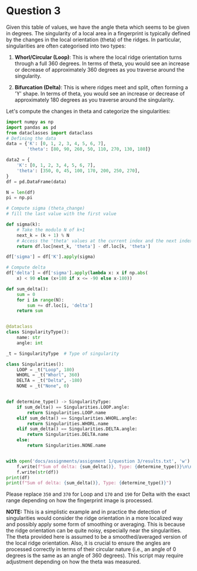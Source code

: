 # Question 3

Given this table of values, we have the angle theta which seems to be given in degrees. The singularity of a local area in a fingerprint is typically defined by the changes in the local orientation (theta) of the ridges. In particular, singularities are often categorised into two types:

1. **Whorl/Circular (Loop)**: This is where the local ridge orientation turns through a full 360 degrees. In terms of theta, you would see an increase or decrease of approximately 360 degrees as you traverse around the singularity.

2. **Bifurcation (Delta)**: This is where ridges meet and split, often forming a 'Y' shape. In terms of theta, you would see an increase or decrease of approximately 180 degrees as you traverse around the singularity.

Let's compute the changes in theta and categorize the singularities:

```python
import numpy as np
import pandas as pd
from dataclasses import dataclass
# Defining the data
data = {'K': [0, 1, 2, 3, 4, 5, 6, 7],
        'theta': [80, 90, 260, 50, 110, 270, 130, 180]}

data2 = {
    'K': [0, 1, 2, 3, 4, 5, 6, 7],
    'theta': [350, 0, 45, 100, 170, 200, 250, 270],
}
df = pd.DataFrame(data)

N = len(df)
pi = np.pi

# Compute sigma (theta_change)
# fill the last value with the first value

def sigma(k):
    # Take the modulo N of k+1
    next_k = (k + 1) % N
    # Access the 'theta' values at the current index and the next index
    return df.loc[next_k, 'theta'] - df.loc[k, 'theta']

df['sigma'] = df['K'].apply(sigma)

# Compute delta
df['delta'] = df['sigma'].apply(lambda x: x if np.abs(
    x) < 90 else (x+180 if x <= -90 else x-180))

def sum_delta():
    sum = 0
    for i in range(N):
        sum += df.loc[i, 'delta']
    return sum


@dataclass
class SingularityType():
    name: str
    angle: int

_t = SingularityType  # Type of singularity

class Singularities():
    LOOP = _t("Loop", 180)
    WHORL = _t("Whorl", 360)
    DELTA = _t("Delta", -180)
    NONE = _t("None", 0)


def determine_type() -> SingularityType:
    if sum_delta() == Singularities.LOOP.angle:
        return Singularities.LOOP.name
    elif sum_delta() == Singularities.WHORL.angle:
        return Singularities.WHORL.name
    elif sum_delta() == Singularities.DELTA.angle:
        return Singularities.DELTA.name
    else:
        return Singularities.NONE.name


with open('docs/assignments/assignment 1/question 3/results.txt', 'w') as f:
    f.write(f"Sum of delta: {sum_delta()}, Type: {determine_type()}\n\n")
    f.write(str(df))
print(df)
print(f"Sum of delta: {sum_delta()}, Type: {determine_type()}")

```

Please replace `350` and `370` for Loop and `170` and `190` for Delta with the exact range depending on how the fingerprint image is processed.

**NOTE:** This is a simplistic example and in practice the detection of singularities would consider the ridge orientation in a more localized way and possibly apply some form of smoothing or averaging. This is because the ridge orientation can be quite noisy, especially near the singularities. The theta provided here is assumed to be a smoothed/averaged version of the local ridge orientation. Also, it is crucial to ensure the angles are processed correctly in terms of their circular nature (i.e., an angle of 0 degrees is the same as an angle of 360 degrees). This script may require adjustment depending on how the theta was measured.